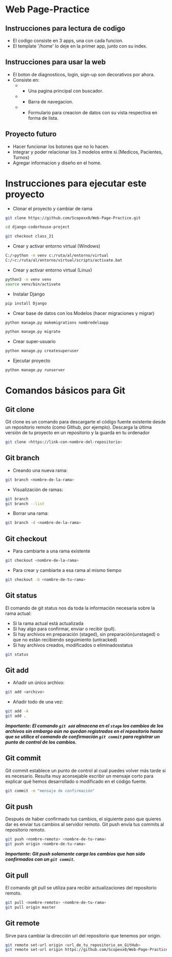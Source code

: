 <h1>Web Page-Practice</h1>

## Instrucciones para lectura de codigo
* El codigo consiste en 3 apps, una con cada funcion.
* El template '/home' lo deje en la primer app, junto con su index.


## Instrucciones para usar la web
* El boton de diagnosticos, login, sign-up son decorativos por ahora.
* Consiste en:
    * * Una pagina principal con buscador.
    * * Barra de navegacion.
    * * Formulario para creacion de datos con su vista respectiva en forma de lista.


## Proyecto futuro
* Hacer funcionar los botones que no lo hacen.
* Integrar y poder relacionar los 3 modelos entre si.(Medicos, Pacientes, Turnos)
* Agregar informacion y diseño en el home.


# Instrucciones para ejecutar este proyecto

- Clonar el proyecto y cambiar de rama
```bash
git clone https://github.com/Scopexx0/Web-Page-Practice.git

cd django-coderhouse-project

git checkout class_21

```

- Crear y activar entorno virtual (Windows)
```bash
C:/>python -m venv c:/ruta/al/entorno/virtual
C:/>c:/ruta/al/entorno/virtual/scripts/activate.bat
```

- Crear y activar entorno virtual (Linux)
```bash
python3 -m venv venv
source venv/bin/activate
```
- Instalar Django
```bash
pip install Django
```

- Crear base de datos con los Modelos (hacer migraciones y migrar)
```bash
python manage.py makemigrations nombredelaapp

python manage.py migrate
```

- Crear super-usuario
```bash
python manage.py createsuperuser
```

- Ejecutar proyecto
```bash
python manage.py runserver
```
# Comandos básicos para Git

## Git clone
Git clone es un comando para descargarte el código fuente existente desde un repositorio remoto (como Github, por ejemplo). Descarga la última versión de tu proyecto en un repositorio y la guarda en tu ordenador
```bash
git clone <https://link-con-nombre-del-repositorio>
```

## Git branch
- Creando una nueva rama:
```bash
git branch <nombre-de-la-rama>

```
- Visualización de ramas:
```bash
git branch
git branch --list
```
- Borrar una rama:
```bash
git branch -d <nombre-de-la-rama>
```

## Git checkout
- Para cambiarte a una rama existente
```bash
git checkout <nombre-de-la-rama>
```
- Para crear y cambiarte a esa rama al mismo tiempo
```bash
git checkout -b <nombre-de-tu-rama>

```

## Git status
El comando de git status nos da toda la información necesaria sobre la rama actual:
- Si la rama actual está actualizada
- Si hay algo para confirmar, enviar o recibir (pull).
- Si hay archivos en preparación (staged), sin preparación(unstaged) o que no están recibiendo seguimiento (untracked)
- Si hay archivos creados, modificados o eliminadosstatus
```bash
git status
```

## Git add
- Añadir un único archivo:
```bash
git add <archivo>
```

- Añadir todo de una vez:
```bash
git add -A
git add .
```
***Importante: El comando ``git add`` almacena en el ``stage`` los cambios de los archivos sin embargo aún no quedan registrados en el repositorio hasta que se utilice el comando de confirmación ``git commit`` para registrar un punto de control de los cambios.***

## Git commit
Git commit establece un punto de control al cual puedes volver más tarde si es necesario.
Resulta muy aconsejable escribir un mensaje corto para explicar qué hemos desarrollado o modificado en el código fuente.

```bash
git commit -m "mensaje de confirmación"
```

## Git push
Después de haber confirmado tus cambios, el siguiente paso que quieres dar es enviar tus cambios al servidor remoto. Git push envía tus commits al repositorio remoto.
```bash
git push <nombre-remoto> <nombre-de-tu-rama>
git push origin <nombre-de-tu-rama>
```
***Importante: Git push solamente carga los cambios que han sido confirmados con un ``git commit``.***

## Git pull
El comando git pull se utiliza para recibir actualizaciones del repositorio remoto.
```bash
git pull <nombre-remoto> <nombre-de-tu-rama>
git pull origin master
```
## Git remote
Sirve para cambiar la dirección url del repositorio que tenemos por origin.
```bash
git remote set-url origin <url_de_tu_repositorio_en_GitHub>
git remote set-url origin https://github.com/Scopexx0/Web-Page-Practice.git
```

